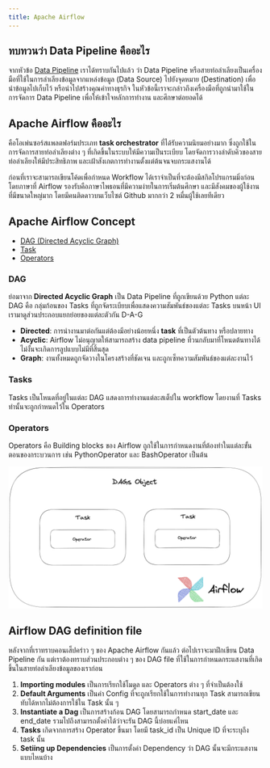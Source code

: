 ```yaml
---
title: Apache Airflow
---
```


## ทบทวนว่า Data Pipeline คืออะไร

จากหัวข้อ [Data Pipeline](../docs/06-data-pipelines.md) เราได้ทราบกันไปแล้ว ว่า Data Pipeline หรือสายท่อลำเลียงเป็นเครื่องมือที่ใช้ในการลำเลียงข้อมูลจากแหล่งข้อมูล (Data Source) ไปยังจุดหมาย (Destination) เพื่อนำข้อมูลไปเก็บไว้ หรือนำไปสร้างคุณค่าทางธุรกิจ ในหัวข้อนี้เราจะกล่าวถึงเครื่องมือที่ถูกนำมาใช้ในการจัดการ Data Pipeline เพื่อให้เข้าใจหลักการทำงาน และศึกษาต่อยอดได้

## Apache Airflow คืออะไร
คือโอเพ่นซอร์สแพลตฟอร์มประเภท **task orchestrator** ที่ได้รับความนิยมอย่างมาก ซึ่งถูกใช้ในการจัดการสายท่อลำเลียงต่าง ๆ ที่เกิดขึ้นในระบบให้มีความเป็นระเบียบ โดยจัดการวางลำดับคิวของสายท่อลำเลียงให้มีประสิทธิภาพ และเฝ้าสังเกตการทำงานตั้งแต่ต้นจนจบกระแสงานได้

ก่อนที่เราจะสามารถเขียนโค้ดเพื่อกำหนด Workflow ได้เราจำเป็นที่จะต้องมีสกิลโปรแกรมมิ่งก่อน โดยภาษาที่ Airflow รองรับคือภาษาไพธอนที่มีความง่ายในการเริ่มต้นศึกษา และมีสังคมของผู้ใช้งานที่มีขนาดใหญ่มาก โดยมีคนติดดาวบนเว็บไซต์ Github มากกว่า 2 หมื่นผู้ใช้เลยทีเดียว

## Apache Airflow Concept
* [DAG (Directed Acyclic Graph)](#dag) 
* [Task](#tasks) 
* [Operators](#operators) 

### DAG

ย่อมาจาก **Directed Acyclic Graph**  เป็น Data Pipeline ที่ถูกเขียนด้วย Python แต่ละ DAG คือ กลุ่มก้อนของ Tasks ที่ถูกจัดระเบียบเพื่อแสดงความสัมพันธ์ของแต่ละ Tasks บนหน้า UI เรามาดูส่วนประกอบแยกย่อยของแต่ละตัวกัน D-A-G

- **Directed**: การนำงานมาต่อกันแต่ต้องมีอย่างน้อยหนึ่ง **task** ที่เป็นตัวต้นทาง หรือปลายทาง
- **Acyclic**: Airflow ไม่อนุญาตให้สามารถสร้าง data pipeline ที่วนกลับมาที่โหนดต้นทางได้ ไม่งั้นจะเกิดการลูปแบบไม่มีที่สิ้นสุด
- **Graph**: งานทั้งหมดถูกจัดวางในโครงสร้างที่ชัดเจน และถูกเซ็ทความสัมพันธ์ของแต่ละงานไว้

### Tasks

Tasks เป็นโหนดที่อยู่ในแต่ละ DAG แสดงการทำงานแต่ละสเต็ปใน workflow โดยงานที่ Tasks ทำนั้นจะถูกกำหนดไว้ใน Operators 

### Operators

Operators คือ Building blocks ของ Airflow ถูกใช้ในการกำหนดงานที่ต้องทำในแต่ละขั้นตอนของกระบวนการ เช่น PythonOperator และ BashOperator เป็นต้น

[!["DAGs"](../docs/img/dag-object.png)](../docs/img/dag-object.png)

## Airflow DAG definition file
หลังจากที่เราทราบคอนเส็ปคร่าว ๆ ของ Apache Airflow กันแล้ว ต่อไปเราจะมาฝึกเขียน Data Pipeline กัน แต่เราต้องทราบส่วนประกอบต่าง ๆ ของ DAG file ที่ใช้ในการกำหนดกระแสงานที่เกิดขึ้นในสายท่อลำเลียงข้อมูลของเราก่อน
1. **Importing modules** เป็นการเรียกใช้โมดูล และ Operators ต่าง ๆ ที่จำเป็นต้องใช้
2. **Default Arguments** เป็นค่า Config ที่จะถูกเรียกใช้ในการทำงานทุก Task สามารถเขียนทับได้หากไม่ต้องการใช้ใน Task นั้น ๆ 
3. **Instantiate a Dag** เป็นการสร้างก้อน DAG โดยสามารถกำหนด start_date และ end_date รวมไปถึงสามารถตั้งค่าได้ว่าจะรัน DAG นี้บ่อยแค่ไหน
4. **Tasks** เกิดจากการสร้าง Operator ขึ้นมา โดยมี task_id เป็น Unique ID ที่จะระบุถึง task นั้น
5. **Setiing up Dependencies** เป็นการตั้งค่า Dependency ว่า DAG นั้นจะมีกระแสงานแบบไหนบ้าง 